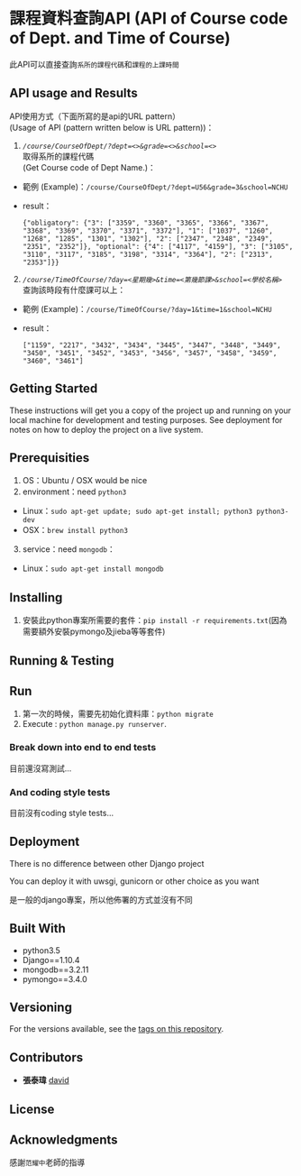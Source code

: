 # 課程資料查詢API (API of Course code of Dept. and Time of Course)

此API可以直接查詢`系所的課程代碼`和`課程的上課時間`

## API usage and Results

API使用方式（下面所寫的是api的URL pattern）<br>
(Usage of API (pattern written below is URL pattern))：

1. *`/course/CourseOfDept/?dept=<>&grade=<>&school=<>`*  
取得系所的課程代碼<br>
  (Get Course code of Dept Name.)：<br>


  - 範例 (Example)：`/course/CourseOfDept/?dept=U56&grade=3&school=NCHU`
  - result：

    ```
    {"obligatory": {"3": ["3359", "3360", "3365", "3366", "3367", "3368", "3369", "3370", "3371", "3372"], "1": ["1037", "1260", "1268", "1285", "1301", "1302"], "2": ["2347", "2348", "2349", "2351", "2352"]}, "optional": {"4": ["4117", "4159"], "3": ["3105", "3110", "3117", "3185", "3198", "3314", "3364"], "2": ["2313", "2353"]}}
    ```

2. *`/course/TimeOfCourse/?day=<星期幾>&time=<第幾節課>&school=<學校名稱>`*  
查詢該時段有什麼課可以上：

  - 範例 (Example)：`/course/TimeOfCourse/?day=1&time=1&school=NCHU`
  - result：

    ```
    ["1159", "2217", "3432", "3434", "3445", "3447", "3448", "3449", "3450", "3451", "3452", "3453", "3456", "3457", "3458", "3459", "3460", "3461"]
    ```

## Getting Started

These instructions will get you a copy of the project up and running on your local machine for development and testing purposes. See deployment for notes on how to deploy the project on a live system.

## Prerequisities

1. OS：Ubuntu / OSX would be nice
2. environment：need `python3`

  - Linux：`sudo apt-get update; sudo apt-get install; python3 python3-dev`
  - OSX：`brew install python3`

3. service：need `mongodb`：

  - Linux：`sudo apt-get install mongodb`

## Installing

1. 安裝此python專案所需要的套件：`pip install -r requirements.txt`(因為需要額外安裝pymongo及jieba等等套件)

## Running & Testing

## Run

1. 第一次的時候，需要先初始化資料庫：`python migrate`
2. Execute : `python manage.py runserver`.

### Break down into end to end tests

目前還沒寫測試...

### And coding style tests

目前沒有coding style tests...

## Deployment

There is no difference between other Django project

You can deploy it with uwsgi, gunicorn or other choice as you want

是一般的django專案，所以他佈署的方式並沒有不同

## Built With

- python3.5
- Django==1.10.4
- mongodb==3.2.11
- pymongo==3.4.0

## Versioning

For the versions available, see the [tags on this repository](https://github.com/david30907d/KCM/releases).

## Contributors

- **張泰瑋** [david](https://github.com/david30907d)

## License

## Acknowledgments

感謝`范耀中`老師的指導
